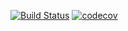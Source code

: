 [![Build Status](https://travis-ci.org/JozefImiolo/java-cucumber-skeleton.svg?branch=master)](https://travis-ci.org/JozefImiolo/java-cucumber-skeleton)
[![codecov](https://codecov.io/gh/JozefImiolo/java-cucumber-skeleton/branch/master/graph/badge.svg)](https://codecov.io/gh/JozefImiolo/java-cucumber-skeleton)